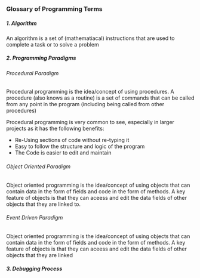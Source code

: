 ### Glossary of Programming Terms


##### 1. Algorithm

  An algorithm is a set of (mathematiacal) instructions that are used to complete a task or to solve a problem
   
##### 2. Programming Paradigms

  ###### Procedural Paradigm
   
  Procedural programming is the idea/concept of using procedures. A procedure (also knows as a routine) is a set of commands that can be called from any point in the program (including being called from other procedures)
  
  Procedural programming is very common to see, especially in larger projects as it has the following benefits:
  * Re-Using sections of code without re-typing it
  * Easy to follow the structure and logic of the program
  * The Code is easier to edit and maintain
  
  ###### Object Oriented Paradigm
   
  Object oriented programming is the idea/concept of using objects that can contain data in the form of fields and code in the form of methods. A key feature of objects is that they can aceess and edit the data fields of other objects that they are linked to.
  
  ###### Event Driven Paradigm
   
  Object oriented programming is the idea/concept of using objects that can contain data in the form of fields and code in the form of methods. A key feature of objects is that they can aceess and edit the data fields of other objects that they are linked 
  
  ##### 3. Debugging Process
 
    
 
